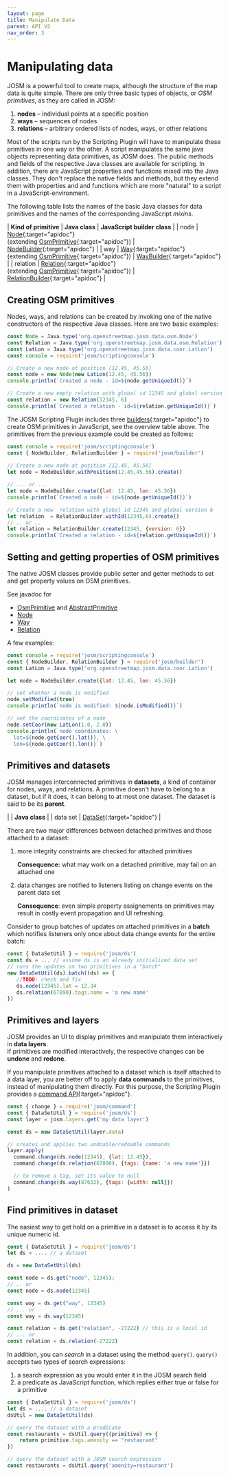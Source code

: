 ```yaml
---
layout: page
title: Manipulate Data
parent: API V2
nav_order: 3
---
```



# Manipulating data

JOSM is a powerful tool to create maps, although the structure of the map data is quite simple. There are only three basic types of objects, or *OSM primitives*, as they are called in JOSM:

  1. **nodes** &ndash; individual points at a specific position
  2. **ways**  &ndash; sequences of nodes
  3. **relations** &ndash;  arbitrary ordered lists of nodes, ways, or other relations

Most of the scripts run by the Scripting Plugin will have to manipulate these primitives in one way or the other. A script manipulates the same java objects representing data primitives, as JOSM does. The public methods and fields of the respective Java classes are available for scripting. In addition, there are JavaScript properties and functions mixed into the Java classes. They don't replace the native fields and methods, but they extend them with properties and and functions which are more "natural" to a script in a JavaScript-environment.

The following table lists the names of the basic Java classes for data primitives and the names of the corresponding JavaScript *mixins*.

| **Kind of primitive** | **Java class** | **JavaScript builder class** |
| node | [Node]{:target="apidoc"}<br/>(extending [OsmPrimitive]{:target="apidoc"}) | [NodeBuilder]{:target="apidoc"} |
| way | [Way]{:target="apidoc"}<br/>(extending [OsmPrimitive]{:target="apidoc"}) | [WayBuilder]{:target="apidoc"} |
| relation | [Relation]{:target="apidoc"}<br/>(extending [OsmPrimitive]{:target="apidoc"}) | [RelationBuilder]{:target="apidoc"} |



## Creating OSM primitives
Nodes, ways, and relations can be created by invoking one of the native constructors 
of the respective Java classes. Here are two basic examples: 

```js
const Node = Java.type('org.openstreetmap.josm.data.osm.Node')
const Relation = Java.type('org.openstreetmap.josm.data.osm.Relation')
const LatLon = Java.type('org.openstreetmap.josm.data.coor.LatLon')
const console = require('josm/scriptingconsole')

// Create a new node at position [12.45, 45.56]
const node = new Node(new LatLon(12.45, 45.56))
console.println(`Created a node - id=${node.getUniqueId()}`)

// Create a new empty relation with global id 12345 and global version 6
const relation = new Relation(12345, 6)
console.println(`Created a relation - id=${relation.getUniqueId()}`)
```

The JOSM Scripting Plugin includes three [builders][josm/builder]{:target="apidoc"} to create OSM primitives in JavaScript, see the overview table above. The primitives from the previous example could be created as follows:


```js
const console = require('josm/scriptingconsole')
const { NodeBuilder, RelationBuilder } = require('josm/builder')
    
// Create a new node at position [12.45, 45.56]
let node = NodeBuilder.withPosition(12.45,45.56).create()

// ... or ...
let node = NodeBuilder.create({lat: 12.45, lon: 45.56})
console.println(`Created a node - id=${node.getUniqueId()}`)

// Create a new  relation with global id 12345 and global version 6
let relation  = RelationBuilder.withId(12345,6).create()
// .. or ..
let relation = RelationBuilder.create(12345, {version: 6})
console.println(`Created a relation - id=${relation.getUniqueId()}`)
```

## Setting and getting properties of OSM primitives

The native JOSM classes provide public setter and getter methods to set and get property values on OSM primitives. 

See javadoc for

* [OsmPrimitive] and [AbstractPrimitive]
* [Node]
* [Way]
* [Relation]

A few examples:

```js
const console = require('josm/scriptingconsole')
const { NodeBuilder, RelationBuilder } = require('josm/builder')
const LatLon = Java.type('org.openstreetmap.josm.data.coor.LatLon')

let node = NodeBuilder.create({lat: 12.45, lon: 45.56})

// set whether a node is modified
node.setModified(true)
console.println(`node is modified: ${node.isModified()}`)

// set the coordinates of a node
node.setCoor(new LatLon(1.0, 2.0))
console.println(`node coordinates: \
  lat=${node.getCoor().lat()}, \
  lon=${node.getCoor().lon()}`)
```

## Primitives and datasets

JOSM manages interconnected primitives in **datasets**, a kind of container for nodes, ways, and relations. 
A primitive doesn't have to belong to a dataset, but if it does, it can belong to at most one dataset. 
The dataset is said to be its **parent**.


|           | **Java class** | 
| data set  | [DataSet]{:target="apidoc"} |

There are two major differences between detached primitives and those attached to a dataset:


1.   more integrity constraints are checked for attached primitives

      **Consequence:** what may work on a detached primitive, may fail on an attached
      one

2. data changes are notified to listeners listing on change events on the parent data set

    **Consequence**: even simple property assignements on primitives may result in costly event
    propagation and UI refreshing.

  Consider to group batches of updates on attached primitives in a **batch** which 
  notifies listeners only once about data change events for the entire batch:

  ```js
  const { DataSetUtil } = require('josm/ds')
  const ds = ... // assume ds is an already initialized data set
  // runs the updates on two primitives in a "batch"
  new DataSetUtil(ds).batch((ds) => {
     //TODO: check and fix
     ds.node(12345).lat = 12.34
     ds.relation(67890).tags.name = 'a new name'
  })
  ``` 

## Primitives and layers

JOSM provides an UI to display primitives and manipulate them interactively in **data layers**.  
If primitives are modified interactively, the respective changes can be **undone** and **redone**.

If you manipulate primitives attached to a dataset which is itself attached to a data layer, 
you are better off to apply **data commands** to the primitives, instead of manipulating them directly.
For this purpose, the Scripting Plugin provides a [command API][josm/command]{:target="apidoc"}.

```js
const { change } = require('josm/command')
const { DataSetUtil } = require('josm/ds')
const layer = josm.layers.get('my data layer')

const ds = new DataSetUtil(layer.data)

// creates and applies two undoable/redoable commands 
layer.apply(
  command.change(ds.node(12345), {lat: 12.45}),
  command.change(ds.relation(67890), {tags: {name: 'a new name'}})

  // to remove a tag, set its value to null
  command.change(ds.way(87632), {tags: {width: null}})    
)
```

## Find primitives in dataset

The easiest way to get hold on a primitive in a dataset is to access it by its unique numeric id.

```js
const { DataSetUtil } = require('josm/ds')
let ds = .... // a dataset

ds = new DataSetUtil(ds)

const node = ds.get("node", 12345);
// .. or
const node = ds.node(12345)

const way = ds.get("way", 12345)
// ... or
const way = ds.way(12345)

const relation = ds.get("relation", -27222) // this is a local id
// ... or
const relation = ds.relation(-27222)
```

In addition, you can *search* in a dataset using the method `query()`. 
`query()` accepts two types of search expressions:

1.  a search expression as you would enter it in the JOSM search field
2.  a predicate as JavaScript function, which replies either true or false for a primitive


```js
const { DataSetUtil } = require('josm/ds')
let ds = .... // a dataset
dsUtil = new DataSetUtil(ds)

// query the dataset with a predicate 
const restaurants = dsUtil.query((primitive) => {
    return primitive.tags.amenity == "restaurant"
})

// query the dataset with a JOSM search expression
const restaurants = dsUtil.query('amenity=restaurant')
```

[Node]: https://josm.openstreetmap.de/doc/org/openstreetmap/josm/data/osm/Node.html
[Way]: https://josm.openstreetmap.de/doc/org/openstreetmap/josm/data/osm/Way.html
[Relation]: https://josm.openstreetmap.de/doc/org/openstreetmap/josm/data/osm/Relation.html
[DataSet]: https://josm.openstreetmap.de/doc/org/openstreetmap/josm/data/osm/DataSet.html
[OsmPrimitive]: https://josm.openstreetmap.de/doc/org/openstreetmap/josm/data/osm/OsmPrimitive.html
[AbstractPrimitive]: https://josm.openstreetmap.de/doc/org/openstreetmap/josm/data/osm/AbstractPrimitive.html
[NodeBuilder]: /api/v2/module-josm_builder.NodeBuilder.html
[WayBuilder]: /api/v2/module-josm_builder.WayBuilder.html
[RelationBuilder]: /api/v2/module-josm_builder.RelationBuilder.html
[josm/builder]: /api/v2/module-josm_builder.html
[josm/command]: /api/v2/module-josm_command.html
